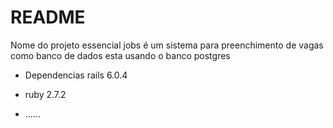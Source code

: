 # README

Nome do projeto essencial jobs é um sistema para preenchimento de vagas como banco de dados esta usando o banco postgres

* Dependencias rails 6.0.4

* ruby 2.7.2

* ......
